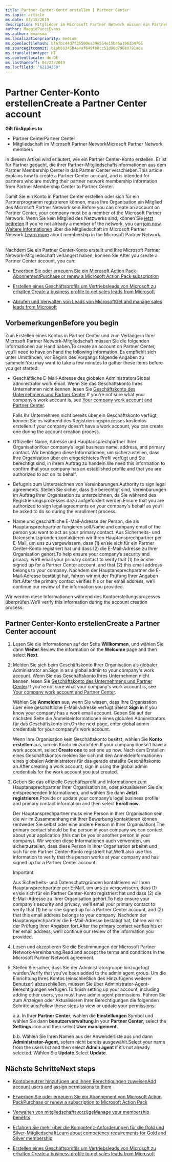 ```yaml
---
title: Partner Center-Konto erstellen | Partner Center
ms.topic: article
ms.date: 03/15/2019
description: Mitglieder im Microsoft Partner Network müssen ein Partner Center-Konto erstellen, um ihre Netzwerkvorteile und Kompetenzen verwalten und ein Unternehmensprofil erstellen zu können.
author: MaggiePucciEvans
ms.author: evansma
ms.localizationpriority: medium
ms.openlocfilehash: bf6fbc44d7f35590ea39e554e15be6a1963b4766
ms.sourcegitcommit: b1ab80345b4e4af649fb8cc51d96d798e0791ade
ms.translationtype: HT
ms.contentlocale: de-DE
ms.lasthandoff: 04/23/2019
ms.locfileid: "62134350"
---
```

# <a name="create-a-partner-center-account"></a><span data-ttu-id="6e791-103">Partner Center-Konto erstellen</span><span class="sxs-lookup"><span data-stu-id="6e791-103">Create a Partner Center account</span></span>

<span data-ttu-id="6e791-104">**Gilt für**</span><span class="sxs-lookup"><span data-stu-id="6e791-104">**Applies to**</span></span>

-   <span data-ttu-id="6e791-105">Partner Center</span><span class="sxs-lookup"><span data-stu-id="6e791-105">Partner Center</span></span>
-   <span data-ttu-id="6e791-106">Mitgliedschaft im Microsoft Partner Network</span><span class="sxs-lookup"><span data-stu-id="6e791-106">Microsoft Partner Network members</span></span>


<span data-ttu-id="6e791-107">In diesem Artikel wird erläutert, wie ein Partner Center-Konto erstellen. Er ist für Partner gedacht, die ihrer Partner-Mitgliedschaftsinformationen aus dem Partner Membership Center in das Partner Center verschieben.</span><span class="sxs-lookup"><span data-stu-id="6e791-107">This article explains how to create a Partner Center account, and is intended for partners who are moving their partner network membership information from Partner Membership Center to Partner Center.</span></span> 

<span data-ttu-id="6e791-108">Damit Sie ein Konto in Partner Center erstellen oder sich für ein Partnerprogramm registrieren können, muss Ihre Organisation ein Mitglied des Microsoft Partner Network sein.</span><span class="sxs-lookup"><span data-stu-id="6e791-108">Before you can create an account on Partner Center, your company must be a member of the Microsoft Partner Network.</span></span> <span data-ttu-id="6e791-109">Wenn Sie kein Mitglied des Netzwerks sind, können Sie [jetzt beitreten](https://partners.microsoft.com/PartnerProgram/simplifiedenrollment.aspx).</span><span class="sxs-lookup"><span data-stu-id="6e791-109">If you're not already a member of the network, you can [join now](https://partners.microsoft.com/PartnerProgram/simplifiedenrollment.aspx).</span></span>  <span data-ttu-id="6e791-110">[Weitere Informationen](https://partner.microsoft.com/membership) über die Mitgliedschaft im Microsoft Partner Network.</span><span class="sxs-lookup"><span data-stu-id="6e791-110">[Learn more](https://partner.microsoft.com/membership) about membership in the Microsoft Partner Network.</span></span>  

<span data-ttu-id="6e791-111">Nachdem Sie ein Partner Center-Konto erstellt und Ihre Microsoft Partner Network-Mitgliedschaft verlängert haben, können Sie:</span><span class="sxs-lookup"><span data-stu-id="6e791-111">After you create a Partner Center account, you can:</span></span>

-   [<span data-ttu-id="6e791-112">Erwerben Sie oder erneuern Sie ein Microsoft Action Pack-Abonnement</span><span class="sxs-lookup"><span data-stu-id="6e791-112">Purchase or renew a Microsoft Action Pack subscription</span></span>](mpn-get-action-pack.md)

-   [<span data-ttu-id="6e791-113">Erstellen eines Geschäftsprofils um Vertriebsleads von Microsoft zu erhalten.</span><span class="sxs-lookup"><span data-stu-id="6e791-113">Create a business profile to get sales leads from Microsoft</span></span>](create-a-marketing-profile.md)

-   [<span data-ttu-id="6e791-114">Abrufen und Verwalten von Leads von Microsoft</span><span class="sxs-lookup"><span data-stu-id="6e791-114">Get and manage sales leads from Microsoft</span></span>](responding-to-referrals.md)

## <a name="before-you-begin"></a><span data-ttu-id="6e791-115">Vorbemerkungen</span><span class="sxs-lookup"><span data-stu-id="6e791-115">Before you begin</span></span>

<span data-ttu-id="6e791-116">Zum Erstellen eines Kontos in Partner Center und zum Verlängern Ihrer Microsoft Partner Network-Mitgliedschaft müssen Sie die folgenden Informationen zur Hand haben.</span><span class="sxs-lookup"><span data-stu-id="6e791-116">To create an account on Partner Center, you’ll need to have on hand the following information.</span></span> <span data-ttu-id="6e791-117">Es empfiehlt sich unter Umständen, vor Beginn des Vorgangs folgende Angaben zu sammeln:</span><span class="sxs-lookup"><span data-stu-id="6e791-117">You may want to take a few minutes to gather these items before you get started:</span></span>

-   <span data-ttu-id="6e791-118">Geschäftliche E-Mail-Adresse des globalen Administrators</span><span class="sxs-lookup"><span data-stu-id="6e791-118">Global administrator work email.</span></span> <span data-ttu-id="6e791-119">Wenn Sie das Geschäftskonto Ihres Unternehmen nicht kennen, lesen Sie [Geschäftskonto des Unternehmens und Partner Center](azure-active-directory-tenants-and-partner-center.md).</span><span class="sxs-lookup"><span data-stu-id="6e791-119">If you're not sure what your company's work account is, see [Your company work account and Partner Center](azure-active-directory-tenants-and-partner-center.md).</span></span>

    <span data-ttu-id="6e791-120">Falls Ihr Unternehmen nicht bereits über ein Geschäftskonto verfügt, können Sie es während des Registrierungsprozesses kostenlos erstellen.</span><span class="sxs-lookup"><span data-stu-id="6e791-120">If your company doesn’t have a work account, you can create one during the account creation process.</span></span> 

-   <span data-ttu-id="6e791-121">Offizieller Name, Adresse und Hauptansprechpartner Ihrer Organisation</span><span class="sxs-lookup"><span data-stu-id="6e791-121">Your company’s legal business name, address, and primary contact.</span></span> <span data-ttu-id="6e791-122">Wir benötigen diese Informationen, um sicherzustellen, dass Ihre Organisation über ein eingerichtetes Profil verfügt und Sie berechtigt sind, in ihrem Auftrag zu handeln.</span><span class="sxs-lookup"><span data-stu-id="6e791-122">We need this information to confirm that your company has an established profile and that you are authorized to act on its behalf.</span></span> 

-   <span data-ttu-id="6e791-123">Befugnis zum Unterzeichnen von Vereinbarungen.</span><span class="sxs-lookup"><span data-stu-id="6e791-123">Authority to sign legal agreements.</span></span> <span data-ttu-id="6e791-124">Stellen Sie sicher, dass Sie berechtigt sind, Vereinbarungen im Auftrag Ihrer Organisation zu unterzeichnen, da Sie während des Registrierungsprozesses dazu aufgefordert werden.</span><span class="sxs-lookup"><span data-stu-id="6e791-124">Ensure that you are authorized to sign legal agreements on your company's behalf as you’ll be asked to do so during the enrollment process.</span></span>

-   <span data-ttu-id="6e791-125">Name und geschäftliche E-Mail-Adresse der Person, die als Hauptansprechpartner fungieren soll.</span><span class="sxs-lookup"><span data-stu-id="6e791-125">Name and company email of the person you want to act as your primary contact.</span></span> <span data-ttu-id="6e791-126">Aus Sicherheits- und Datenschutzgründen kontaktieren wir Ihren Hauptansprechpartner per E-Mail, um uns zu vergewissern, dass (1) er/sie sich für ein Partner Center-Konto registriert hat und dass (2) die E-Mail-Adresse zu Ihrer Organisation gehört.</span><span class="sxs-lookup"><span data-stu-id="6e791-126">To help ensure your company’s security and privacy, we’ll email your primary contact to verify that (1) he or she signed up for a Partner Center account, and that (2) this email address belongs to your company.</span></span> <span data-ttu-id="6e791-127">Nachdem der Hauptansprechpartner die E-Mail-Adresse bestätigt hat, fahren wir mit der Prüfung Ihrer Angaben fort.</span><span class="sxs-lookup"><span data-stu-id="6e791-127">After the primary contact verifies his or her email address, we’ll continue our review of the information you provided.</span></span>

<span data-ttu-id="6e791-128">Wir werden diese Informationen während des Kontoerstellungsprozesses überprüfen.</span><span class="sxs-lookup"><span data-stu-id="6e791-128">We’ll verify this information during the account creation process.</span></span> 
 
## <a name="create-a-partner-center-account"></a><span data-ttu-id="6e791-129">Partner Center-Konto erstellen</span><span class="sxs-lookup"><span data-stu-id="6e791-129">Create a Partner Center account</span></span>

1.  <span data-ttu-id="6e791-130">Lesen Sie die Informationen auf der Seite **Willkommen**, und wählen Sie dann **Weiter**.</span><span class="sxs-lookup"><span data-stu-id="6e791-130">Review the information on the **Welcome** page and then select **Next**.</span></span>

2.  <span data-ttu-id="6e791-131">Melden Sie sich beim Geschäftskonto Ihrer Organisation als globaler Administrator an.</span><span class="sxs-lookup"><span data-stu-id="6e791-131">Sign in as a global admin to your company's work account.</span></span> <span data-ttu-id="6e791-132">Wenn Sie das Geschäftskonto Ihres Unternehmen nicht kennen, lesen Sie [Geschäftskonto des Unternehmens und Partner Center](azure-active-directory-tenants-and-partner-center.md).</span><span class="sxs-lookup"><span data-stu-id="6e791-132">If you're not sure what your company's work account is, see [Your company work account and Partner Center](azure-active-directory-tenants-and-partner-center.md).</span></span>

    <span data-ttu-id="6e791-133">Wählen Sie **Anmelden** aus, wenn Sie wissen, dass Ihre Organisation über eine geschäftliche E-Mail-Adresse verfügt.</span><span class="sxs-lookup"><span data-stu-id="6e791-133">Select **Sign in** if you know your company has a work email account.</span></span> <span data-ttu-id="6e791-134">Geben Sie auf der nächsten Seite die Anmeldeinformationen eines globalen Administrators für das Geschäftskonto ein.</span><span class="sxs-lookup"><span data-stu-id="6e791-134">On the next page, enter global admin credentials for your company's work account.</span></span> 

    <span data-ttu-id="6e791-135">Wenn Ihre Organisation kein Geschäftskonto besitzt, wählen Sie **Konto erstellen** aus, um ein Konto einzurichten.</span><span class="sxs-lookup"><span data-stu-id="6e791-135">If your company doesn’t have a work account, select **Create one** to set one up now.</span></span> <span data-ttu-id="6e791-136">Nach dem Erstellen eines Geschäftskontos melden Sie sich mit den Anmeldeinformationen eines globalen Administrators für das gerade erstellte Geschäftskonto an.</span><span class="sxs-lookup"><span data-stu-id="6e791-136">After creating a work account, sign in using the global admin credentials for the work account you just created.</span></span>

3.  <span data-ttu-id="6e791-137">Geben Sie das offizielle Geschäftsprofil und Informationen zum Hauptansprechpartner Ihrer Organisation an, oder aktualisieren Sie die entsprechenden Informationen, und wählen Sie dann **Jetzt registrieren**.</span><span class="sxs-lookup"><span data-stu-id="6e791-137">Provide or update your company’s legal business profile and primary contact information and then select **Enroll now**.</span></span> 

    <span data-ttu-id="6e791-138">Der Hauptansprechpartner muss eine Person in Ihrer Organisation sein, die wir im Zusammenhang mit Ihrer Bewerbung kontaktieren können (entweder Sie selbst oder eine andere Person in Ihrer Organisation).</span><span class="sxs-lookup"><span data-stu-id="6e791-138">The primary contact should be the person in your company we can contact about your application (this can be you or another person in your company).</span></span> <span data-ttu-id="6e791-139">Wir werden diese Informationen auch verwenden, um sicherzustellen, dass diese Person in Ihrer Organisation arbeitet und sich für ein Partner Center-Konto registriert hat.</span><span class="sxs-lookup"><span data-stu-id="6e791-139">We'll also use this information to verify that this person works at your company and has signed up for a Partner Center account.</span></span>

    > [!IMPORTANT]  
    > <span data-ttu-id="6e791-140">Aus Sicherheits- und Datenschutzgründen kontaktieren wir Ihren Hauptansprechpartner per E-Mail, um uns zu vergewissern, dass (1) er/sie sich für ein Partner Center-Konto registriert hat und dass (2) die E-Mail-Adresse zu Ihrer Organisation gehört.</span><span class="sxs-lookup"><span data-stu-id="6e791-140">To help ensure your company’s security and privacy, we’ll email your primary contact to verify that (1) he or she signed up for a Partner Center account, and (2) that this email address belongs to your company.</span></span> <span data-ttu-id="6e791-141">Nachdem der Hauptansprechpartner die E-Mail-Adresse bestätigt hat, fahren wir mit der Prüfung Ihrer Angaben fort.</span><span class="sxs-lookup"><span data-stu-id="6e791-141">After the primary contact verifies his or her email address, we’ll continue our review of the information you provided.</span></span>

4.  <span data-ttu-id="6e791-142">Lesen und akzeptieren Sie die Bestimmungen der Microsoft Partner Network-Vereinbarung.</span><span class="sxs-lookup"><span data-stu-id="6e791-142">Read and accept the terms and conditions in the Microsoft Partner Network agreement.</span></span> 

5.  <span data-ttu-id="6e791-143">Stellen Sie sicher, dass Sie der Administratorgruppe hinzugefügt wurden.</span><span class="sxs-lookup"><span data-stu-id="6e791-143">Verify that you’ve been added to the admin agent group.</span></span> <span data-ttu-id="6e791-144">Um die Einrichtung Ihres Kontos (einschließlich des Hinzufügens weiterer Benutzer) abzuschließen, müssen Sie über Administrator-Agent-Berechtigungen verfügen.</span><span class="sxs-lookup"><span data-stu-id="6e791-144">To finish setting up your account, including adding other users, you must have admin agent permissions.</span></span> <span data-ttu-id="6e791-145">Führen Sie zum Anzeigen oder Aktualisieren Ihrer Berechtigungen die folgenden Schritte aus:</span><span class="sxs-lookup"><span data-stu-id="6e791-145">Follow these steps to view or update your permissions:</span></span>

    <span data-ttu-id="6e791-146">a.</span><span class="sxs-lookup"><span data-stu-id="6e791-146">a.</span></span> <span data-ttu-id="6e791-147">In Ihrer **Partner Center**, wählen die **Einstellungen** Symbol und wählen Sie dann **benutzerverwaltung**.</span><span class="sxs-lookup"><span data-stu-id="6e791-147">In your **Partner Center**, select the **Settings** icon and then select **User management**.</span></span>  

    <span data-ttu-id="6e791-148">b.</span><span class="sxs-lookup"><span data-stu-id="6e791-148">b.</span></span> <span data-ttu-id="6e791-149">Wählen Sie Ihren Namen aus der Anwenderliste aus und dann **Administrator-Agent**, sofern nicht bereits ausgewählt.</span><span class="sxs-lookup"><span data-stu-id="6e791-149">Select your name from the users list and then select **Admin agent** if it’s not already selected.</span></span> <span data-ttu-id="6e791-150">Wählen Sie **Update**.</span><span class="sxs-lookup"><span data-stu-id="6e791-150">Select **Update**.</span></span>  

## <a name="next-steps"></a><span data-ttu-id="6e791-151">Nächste Schritte</span><span class="sxs-lookup"><span data-stu-id="6e791-151">Next steps</span></span>

-   [<span data-ttu-id="6e791-152">Kontobenutzer hinzufügen und ihnen Berechtigungen zuweisen</span><span class="sxs-lookup"><span data-stu-id="6e791-152">Add account users and assign permissions to them</span></span>](create-user-accounts-and-set-permissions.md)

-   [<span data-ttu-id="6e791-153">Erwerben Sie oder erneuern Sie ein Abonnement von Microsoft Action Pack</span><span class="sxs-lookup"><span data-stu-id="6e791-153">Purchase or renew a subscription to Microsoft Action Pack</span></span>](mpn-get-action-pack.md)

-   [<span data-ttu-id="6e791-154">Verwalten von mitgliedschaftsvorzüge</span><span class="sxs-lookup"><span data-stu-id="6e791-154">Manage your membership benefits</span></span>](manage-your-partner-network-benefits.md)

-   [<span data-ttu-id="6e791-155">Erfahren Sie mehr über die Kompetenz-Anforderungen für die Gold und Silver-Mitgliedschaft</span><span class="sxs-lookup"><span data-stu-id="6e791-155">Learn about competency requirements for Gold and Silver membership</span></span>](https://partner.microsoft.com/membership/competencies)

-   [<span data-ttu-id="6e791-156">Erstellen eines Geschäftsprofils um Vertriebsleads von Microsoft zu erhalten.</span><span class="sxs-lookup"><span data-stu-id="6e791-156">Create a business profile to get sales leads from Microsoft</span></span>](create-a-marketing-profile.md)